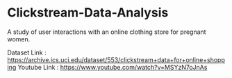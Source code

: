 # Clickstream-Data-Analysis
A study of user interactions with an online clothing store for pregnant women.


Dataset Link : https://archive.ics.uci.edu/dataset/553/clickstream+data+for+online+shopping
Youtube Link : https://www.youtube.com/watch?v=MSYzN7oJnAs
